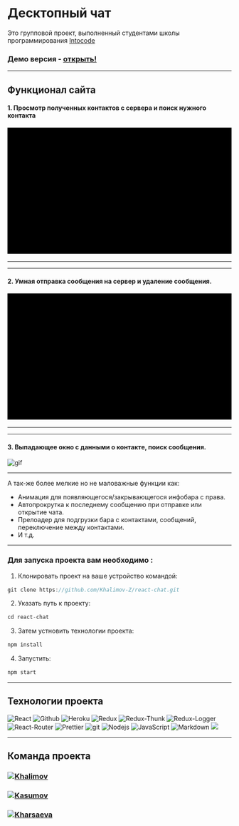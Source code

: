 # Десктопный чат

Это групповой проект, выполненный студентами школы программирования <a href="https://intocode.ru/" target="_blank">Intocode</a>

### Демо версия - <a href="https://intense-island-55096.herokuapp.com/" target="_blank">открыть!</a>
* * *

## Функционал сайта

#### 1. Просмотр полученных контактов с сервера и поиск нужного контакта
![gif](https://github.com/Khalimov-Z/react-chat/blob/Kassumov_Zubayra/gif1.gif)
***

***
#### 2. Умная отправка сообщения на сервер и удаление сообщения.
  ![gif](https://github.com/Khalimov-Z/react-chat/blob/Kassumov_Zubayra/gif2.gif)
***

***
#### 3. Выпадающее окно с данными о контакте, поиск сообщения.
  ![gif](https://github.com/Khalimov-Z/react-chat/blob/Kassumov_Zubayra/gif3.gif)
***

А так-же более мелкие но не маловажные функции как:
+ Анимация для появляющегося/закрывающегося инфобара с права.
+ Автопрокрутка к последнему сообщению при отправке или открытие чата.
+ Прелоадер для подгрузки бара с контактами, сообщений, переключение между контактами.
+ И т.д.

***

### Для запуска проекта вам необходимо : 

1. Клонировать проект на ваше устройство командой:
```javascript
git clone https://github.com/Khalimov-Z/react-chat.git
```

2. Указать путь к проекту:
```javascript
cd react-chat
```

3. Затем устновить технологии проекта:
```javascript
npm install
```

4. Запустить:
```javascript
npm start
```
*** 
## Технологии проекта

<p>
  <img alt="React" src="https://img.shields.io/badge/-React-45b8d8?style=for-the-badge&logo=react&logoColor=white" />
  <img alt="Github" src="https://img.shields.io/badge/-Github-black?style=for-the-badge&logo=github&logoColor=white" />
  <img alt="Heroku" src="https://img.shields.io/badge/-Heroku-764ABC?style=for-the-badge&logo=heroku&logoColor=white" />
  <img alt="Redux" src="https://img.shields.io/badge/-Redux-430098?style=for-the-badge&logo=redux&logoColor=white" />
  <img alt="Redux-Thunk" src="https://img.shields.io/badge/-Redux_Thunk-white?style=for-the-badge&logo=Redux&logoColor=430098" />
  <img alt="Redux-Logger" src="https://img.shields.io/badge/-Redux_Logger-430098?style=for-the-badge&logo=Redux&logoColor=white" />
  <img alt="React-Router" src="https://img.shields.io/badge/-React_Router-black?style=for-the-badge&logo=react-router&logoColor=orange" />
  <img alt="Prettier" src="https://img.shields.io/badge/-Prettier-grey?style=for-the-badge&logo=Prettier&logoColor=orange" />
  <img alt="git" src="https://img.shields.io/badge/-Git-F05032?style=for-the-badge&logo=git&logoColor=white" />
  <img alt="Nodejs" src="https://img.shields.io/badge/-Nodejs-43853d?style=for-the-badge&logo=Node.js&logoColor=white" />
  <img alt="JavaScript" src="https://img.shields.io/badge/-JavaScript-yellow?style=for-the-badge&logo=JavaScript&logoColor=white" />
    <img alt="Markdown" src="https://img.shields.io/badge/markdown-%23000000.svg?style=for-the-badge&logo=markdown&logoColor=white"/>
    <img src="https://img.shields.io/badge/-PropTypes-lightgrey?style=for-the-badge&logo=react&logoColor=white" />
</p>

*** 
## Команда проекта

<h3>
  <a href="https://github.com/Khalimov-Z">
    <img alt="Khalimov" src="https://img.shields.io/badge/-Zubayra_Khalimov-black?style=for-the-badge&logo=github&logoColor=white" />
  </a>
</h3>

<h3>
  <a href="https://github.com/KasumovW">
    <img alt="Kasumov" src="https://img.shields.io/badge/-Zubayra_Kasumov-black?style=for-the-badge&logo=github&logoColor=white" />
  </a>
</h3>

<h3>
  <a href="https://github.com/Kharsaeva">
    <img alt="Kharsaeva" src="https://img.shields.io/badge/-Aisha_Kharsaeva-black?style=for-the-badge&logo=github&logoColor=white" />
  </a>
</h3>
